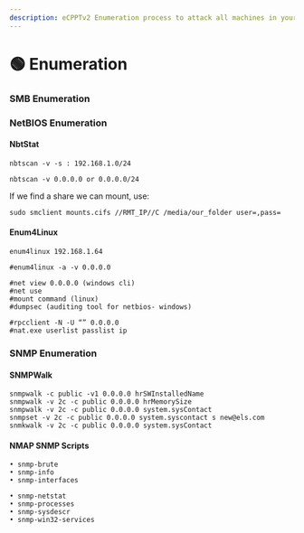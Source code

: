 ```yaml
---
description: eCPPTv2 Enumeration process to attack all machines in your exam.
---
```


# 🟢 Enumeration

### SMB Enumeration



### NetBIOS Enumeration

#### NbtStat

```
nbtscan -v -s : 192.168.1.0/24
```

```
nbtscan -v 0.0.0.0 or 0.0.0.0/24
```

If we find a share we can mount, use:

```
sudo smclient mounts.cifs //RMT_IP//C /media/our_folder user=,pass=
```

#### Enum4Linux

```
enum4linux 192.168.1.64
```

```
#enum4linux -a -v 0.0.0.0
```

```
#net view 0.0.0.0 (windows cli) 
#net use
#mount command (linux)
#dumpsec (auditing tool for netbios- windows)

#rpcclient -N -U “” 0.0.0.0
#nat.exe userlist passlist ip
```

### SNMP Enumeration

#### SNMPWalk

```
snmpwalk -c public -v1 0.0.0.0 hrSWInstalledName
snmpwalk -v 2c -c public 0.0.0.0 hrMemorySize
snmpwalk -v 2c -c public 0.0.0.0 system.sysContact
snmpset -v 2c -c public 0.0.0.0 system.syscontact s new@els.com
snmkwalk -v 2c -c public 0.0.0.0 system.sysContact
```

#### NMAP SNMP Scripts

```
• snmp-brute
• snmp-info
• snmp-interfaces

```

```
• snmp-netstat
• snmp-processes
• snmp-sysdescr
• snmp-win32-services
```
